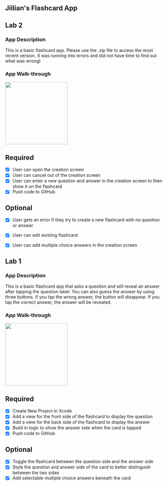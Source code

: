 ## Jillian's Flashcard App


## Lab 2

### App Description
This is a basic flashcard app. Please use the .zip file to access the most recent version. (I was running into errors and did not have time to find out what was wrong)

### App Walk-through

<img src="image0.gif" width=200><br>

## Required
- [x] User can open the creation screen
- [x] User can cancel out of the creation screen
- [x] User can enter a new question and answer in the creation screen to then show it on the flashcard
- [x] Push code to GitHub
## Optional
- [x] User gets an error if they try to create a new flashcard with no question or answer
- [x] User can edit existing flashcard
- [x] User can add multiple choice answers in the creation screen





## Lab 1

### App Description
This is a basic flashcard app that asks a question and will reveal an answer after tapping the question label. You can also guess the answer by using three buttons. If you tap the wrong answer, the button will disappear. If you tap the correct answer, the answer will be revealed.

### App Walk-through

<img src="animated.GIF" width=200><br>

## Required
- [x] Create New Project in Xcode
- [x] Add a view for the front side of the flashcard to display the question
- [x] Add a view for the back side of the flashcard to display the answer
- [x] Build in logic to show the answer side when the card is tapped
- [x] Push code to GitHub
## Optional
- [x] Toggle the flashcard between the question side and the answer side
- [x] Style the question and answer side of the card to better distinguish 	between the two sides
- [x] Add selectable multiple choice answers beneath the card

